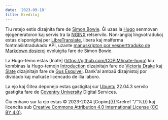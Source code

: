```yaml
---
date: '2023-09-18'
title: Kreditoj
---
```


Tiu retejo estis dizajnita fare de [Simon Bowie](https:/simonxix.com). Ĝi uzas la [Hugo](https://gohugo.io/) senmovan ejogeneratoron kaj servis tra la [NGINX](https://www.nginx.com/) retservilo. Non-anglaj lingvotradukoj estas disponigitaj per [LibreTranslate](https://libretranslate.com/), libera kaj malferma fontmaŝintradukado API, uzante [manuskripton por vesperttraduko de Markdown dosieroj](https://github.com/SimonXIX/Markdown_translation) evoluigita fare de Simon Bowie.

La Hugo-temo estas [Inate] (https://github.com/COPIM/inate-hugo) kiu kombinas la Hugo-temojn [Introduction](https://github.com/victoriadrake/hugo-theme-introduction) dizajnitajn fare de [Victoria Drake](https:///victoria.dev) kaj [Slate](https://github.com/gesquive/slate) dizajnitajn fare de [Gus Esquivel](https://github.com/gesquive). Dank'al ambaŭ dizajnistoj por dividado kaj malkaŝe licencado de ilia laboro.

La ejo kaj Gitea deponejo estas gastigitaj sur [Ubuntu](https://ubuntu.com/) 22.04.3 servilo gastigita fare de [Coventry University](https://www.coventry.ac.uk/) Digital Services.

Ĉiu enhavo sur la ejo estas © 2023-2024 [Copim]({{%relref "/"%}}) kaj licencita sub [Creative Commons Attribution 4.0 International License (CC BY 4.0)](https://creativecommons.org/licenses/by/4.0/).